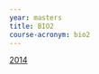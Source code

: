 ```yaml
---
year: masters
title: BIO2
course-acronym: bio2
---
```


[2014](https://docs.google.com/document/d/1vEvboyDjfHVBqn_kUMsKOMGMlZ7BDUNAshBc1mc8rLw/edit)

